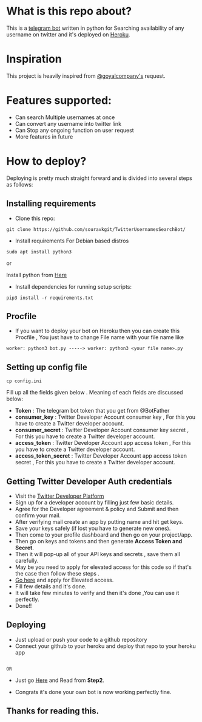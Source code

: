 # What is this repo about?
This is a [telegram bot](https://t.me/TwitterUsernameSearchBot) written in python for Searching availability of any username on twitter and it's deployed on [Heroku](https://heroku.com).

# Inspiration 
This project is heavily inspired from [@goyalcompany's](https://t.me/goyalcompany) request.

# Features supported:
- Can search Multiple usernames at once
- Can convert any username into twitter link
- Can Stop any ongoing function on user request
- More features in future

# How to deploy?
Deploying is pretty much straight forward and is divided into several steps as follows:
## Installing requirements

- Clone this repo:
```
git clone https://github.com/souravkgit/TwitterUsernamesSearchBot/
```

- Install requirements
For Debian based distros
```
sudo apt install python3
```
or

Install python from [Here](https://www.python.org/)
- Install dependencies for running setup scripts:
```shell script
pip3 install -r requirements.txt
```
## Procfile
- If you want to deploy your bot on Heroku then you can create this Procfile  , You just have to change File name with your file name like
```
worker: python3 bot.py -----> worker: python3 <your file name>.py
```

## Setting up config file
```
cp config.ini
```
Fill up all the fields given below . Meaning of each fields are discussed below:
- **Token** : The telegram bot token that you get from @BotFather
- **consumer_key** : Twitter Developer Account consumer key , For this you have to create a Twitter developer account.
- **consumer_secret** : Twitter Developer Account consumer key secret , For this you have to create a Twitter developer account.
- **access_token** : Twitter Developer Account app access token , For this you have to create a Twitter developer account.  
- **access_token_secret** : Twitter Developer Account app access token secret , For this you have to create a Twitter developer account.

## Getting Twitter Developer Auth credentials

- Visit the [Twitter Developer Platform](https://developer.twitter.com/en/docs/twitter-api/getting-started/getting-access-to-the-twitter-api)
- Sign up for a developer account by filling just few basic details.
- Agree for the Developer agreement & policy and Submit and then confirm your mail.
- After verifying mail create an app by putting name and hit get keys.
- Save your keys safely (if lost you have to generate new ones).
- Then come to your profile dashboard and then go on your project/app.
- Then go on keys and tokens and then generate **Access Token and Secret**.
- Then it will pop-up all of your API keys and secrets , save them all carefully.
- May be you need to apply for elevated access for this code so if that's the case then follow these steps .
- [Go here](https://developer.twitter.com/en/portal/products/elevated) and apply for Elevated access.
- Fill few details and it's done.
- It will take few minutes to verify and then it's done ,You can use it perfectly.
- Done!!

## Deploying

- Just upload or push your code to a github repository
- Connect your github to your heroku and deploy that repo to your heroku app
```

OR
```
- Just go [Here](https://www.freecodecamp.org/news/how-to-deploy-a-nodejs-app-to-heroku-from-github-without-installing-heroku-on-your-machine-433bec770efe/) and Read from **Step2**.


- Congrats it's done your own bot is now working perfectly fine.

## Thanks for reading this.